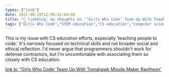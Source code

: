 ```yaml
---
types: ["link"]
date: 2022-08-29T12:58:33-04:00
title: "🔗 linkblog: my thoughts on '‘Girls Who Code’ Team Up With Tomahawk Missile Maker Raytheon'"
tags: ["Girls Who Code","STEM education","CS education","computer science education","computer science","ethics"]
---
```

This is my issue with CS education efforts, especially 'teaching people to code.' It's narrowly focused on technical skills and not broader social and ethical reflection. I'd never argue that programmers shouldn't work for defense contractors, but I'm uncomfortable with associating them so closely with CS education.
 

[link to '‘Girls Who Code’ Team Up With Tomahawk Missile Maker Raytheon'](https://www.vice.com/en/article/g5v53w/girls-who-code-team-up-with-tomahawk-missile-maker-raytheon)
